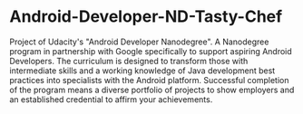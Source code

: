 # Android-Developer-ND-Tasty-Chef
Project of Udacity's "Android Developer Nanodegree". A Nanodegree program in partnership with Google specifically to support aspiring Android Developers. The curriculum is designed to transform those with intermediate skills and a working knowledge of Java development best practices into specialists with the Android platform. Successful completion of the program means a diverse portfolio of projects to show employers and an established credential to affirm your achievements. 
